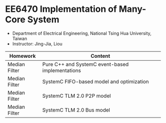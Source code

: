 # EE6470 Implementation of Many-Core System

* Department of Electrical Engineering, National Tsing Hua University, Taiwan
* Instructor: Jing-Jia, Liou

Homework|Content
--------|-------
Median Filter| Pure C++ and SystemC event-based implementations
Median Filter| SystemC FIFO-based model and optimization
Median Filter| SystemC TLM 2.0 P2P model
Median Filter| SystemC TLM 2.0 Bus model
